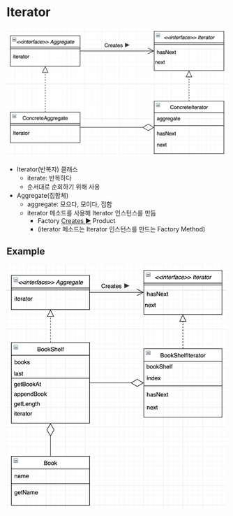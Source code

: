 # Iterator

![Iterator](./Iterator.png)

- Iterator(반복자) 클래스
  - iterate: 반복하다
  - 순서대로 순회하기 위해 사용
- Aggregate(집합체)
  - aggregate: 모으다, 모이다, 집합
  - iterator 메소드를 사용해 Iterator 인스턴스를 만듬
    - Factory <u>Creates ►</u> Product
    - (iterator 메소드는 Iterator 인스턴스를 만드는 Factory Method)

## Example

![BookShelfIterator](./BookShelfIterator.png)
